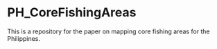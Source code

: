 # PH_CoreFishingAreas

This is a repository for the paper on mapping core fishing areas for the Philippines.
